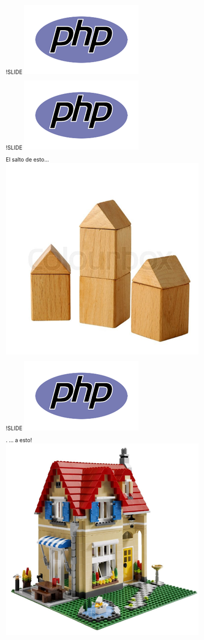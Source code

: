 !SLIDE
![image](../php-logo.png)

!SLIDE
![image](../php-logo.png)

El salto de esto...<br>
<img src="house-simple.jpg" style="height:500px" />

!SLIDE
![image](../php-logo.png)

 . ... a esto!<br>
<img src="house-complex.jpg" style="height:500px" />
